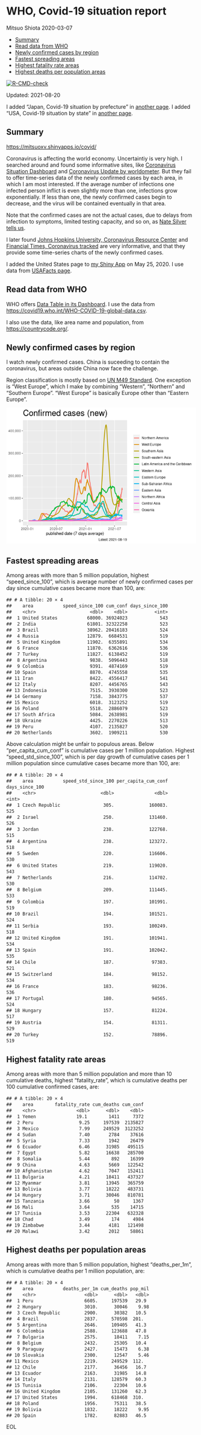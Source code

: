 WHO, Covid-19 situation report
================
Mitsuo Shiota
2020-03-07

-   [Summary](#summary)
-   [Read data from WHO](#read-data-from-who)
-   [Newly confirmed cases by region](#newly-confirmed-cases-by-region)
-   [Fastest spreading areas](#fastest-spreading-areas)
-   [Highest fatality rate areas](#highest-fatality-rate-areas)
-   [Highest deaths per population
    areas](#highest-deaths-per-population-areas)

<!-- badges: start -->

[![R-CMD-check](https://github.com/mitsuoxv/covid/workflows/R-CMD-check/badge.svg)](https://github.com/mitsuoxv/covid/actions)
<!-- badges: end -->

Updated: 2021-08-20

I added “Japan, Covid-19 situation by prefecture” in [another
page](Japan.md). I added “USA, Covid-19 situation by state” in [another
page](USA.md).

## Summary

<https://mitsuoxv.shinyapps.io/covid/>

Coronavirus is affecting the world economy. Uncertaintiy is very high. I
searched around and found some informative sites, like [Coronavirus
Situation
Dashboard](https://who.maps.arcgis.com/apps/opsdashboard/index.html#/c88e37cfc43b4ed3baf977d77e4a0667)
and [Coronavirus Update by
worldometer](https://www.worldometers.info/coronavirus/). But they fail
to offer time-series data of the newly confirmed cases by each area, in
which I am most interested. If the average number of infections one
infected person inflict is even slightly more than one, infections grow
exponentially. If less than one, the newly confirmed cases begin to
decrease, and the virus will be contained eventually in that area.

Note that the confirmed cases are not the actual cases, due to delays
from infection to symptoms, limited testing capacity, and so on, as
[Nate Silver tells
us](https://fivethirtyeight.com/features/coronavirus-case-counts-are-meaningless/).

I later found [Johns Hopkins University, Coronavirus Resource
Center](https://coronavirus.jhu.edu/) and [Financial Times, Coronavirus
tracked](https://www.ft.com/content/a26fbf7e-48f8-11ea-aeb3-955839e06441)
are very informative, and that they provide some time-series charts of
the newly confirmed cases.

I added the United States page to [my Shiny
App](https://mitsuoxv.shinyapps.io/covid/) on May 25, 2020. I use data
from [USAFacts
page](https://usafacts.org/visualizations/coronavirus-covid-19-spread-map/).

## Read data from WHO

WHO offers [Data Table in its Dashboard](https://covid19.who.int/table).
I use the data from
<https://covid19.who.int/WHO-COVID-19-global-data.csv>.

I also use the data, like area name and population, from
<https://countrycode.org/>.

## Newly confirmed cases by region

I watch newly confirmed cases. China is suceeding to contain the
coronavirus, but areas outside China now face the challenge.

Region classification is mostly based on [UN M49
Standard](https://unstats.un.org/unsd/methodology/m49/). One exception
is “West Europe”, which I make by combining “Western”, “Northern” and
“Southern Europe”. “West Europe” is basically Europe other than “Eastern
Europe”.

![](README_files/figure-gfm/chart-1.png)<!-- -->

## Fastest spreading areas

Among areas with more than 5 million population, highest
“speed\_since\_100”, which is average number of newly confirmed cases
per day since cumulative cases became more than 100, are:

    ## # A tibble: 20 × 4
    ##    area           speed_since_100 cum_conf days_since_100
    ##    <chr>                    <dbl>    <dbl>          <int>
    ##  1 United States           68000. 36924023            543
    ##  2 India                   61801. 32322258            523
    ##  3 Brazil                  38962. 20416183            524
    ##  4 Russia                  12879.  6684531            519
    ##  5 United Kingdom          11902.  6355891            534
    ##  6 France                  11870.  6362616            536
    ##  7 Turkey                  11827.  6138452            519
    ##  8 Argentina                9838.  5096443            518
    ##  9 Colombia                 9391.  4874169            519
    ## 10 Spain                    8870.  4745558            535
    ## 11 Iran                     8422.  4556417            541
    ## 12 Italy                    8207.  4456765            543
    ## 13 Indonesia                7515.  3930300            523
    ## 14 Germany                  7158.  3843775            537
    ## 15 Mexico                   6018.  3123252            519
    ## 16 Poland                   5518.  2886079            523
    ## 17 South Africa             5084.  2638981            519
    ## 18 Ukraine                  4425.  2270226            513
    ## 19 Peru                     4107.  2135827            520
    ## 20 Netherlands              3602.  1909211            530

Above calculation might be unfair to populous areas. Below
“per\_capita\_cum\_conf” is cumulative cases per 1 million population.
Highest “speed\_std\_since\_100”, which is per day growth of cumulative
cases per 1 million population since cumulative cases became more than
100, are:

    ## # A tibble: 20 × 4
    ##    area           speed_std_since_100 per_capita_cum_conf days_since_100
    ##    <chr>                        <dbl>               <dbl>          <int>
    ##  1 Czech Republic                305.             160083.            525
    ##  2 Israel                        250.             131460.            526
    ##  3 Jordan                        238.             122768.            515
    ##  4 Argentina                     238.             123272.            518
    ##  5 Sweden                        220.             116606.            530
    ##  6 United States                 219.             119020.            543
    ##  7 Netherlands                   216.             114702.            530
    ##  8 Belgium                       209.             111445.            533
    ##  9 Colombia                      197.             101991.            519
    ## 10 Brazil                        194.             101521.            524
    ## 11 Serbia                        193.             100249.            518
    ## 12 United Kingdom                191.             101941.            534
    ## 13 Spain                         191.             102042.            535
    ## 14 Chile                         187.              97383.            521
    ## 15 Switzerland                   184.              98152.            534
    ## 16 France                        183.              98236.            536
    ## 17 Portugal                      180.              94565.            524
    ## 18 Hungary                       157.              81224.            517
    ## 19 Austria                       154.              81311.            529
    ## 20 Turkey                        152.              78896.            519

## Highest fatality rate areas

Among areas with more than 5 million population and more than 10
cumulative deaths, highest “fatality\_rate”, which is cumulative deaths
per 100 cumulative confirmed cases, are:

    ## # A tibble: 20 × 4
    ##    area        fatality_rate cum_deaths cum_conf
    ##    <chr>               <dbl>      <dbl>    <dbl>
    ##  1 Yemen               19.1        1411     7372
    ##  2 Peru                 9.25     197539  2135827
    ##  3 Mexico               7.99     249529  3123252
    ##  4 Sudan                7.40       2784    37616
    ##  5 Syria                7.33       1942    26479
    ##  6 Ecuador              6.46      31985   495115
    ##  7 Egypt                5.82      16638   285700
    ##  8 Somalia              5.44        892    16399
    ##  9 China                4.63       5669   122542
    ## 10 Afghanistan          4.62       7047   152411
    ## 11 Bulgaria             4.21      18411   437327
    ## 12 Myanmar              3.81      13945   365759
    ## 13 Bolivia              3.77      18222   483731
    ## 14 Hungary              3.71      30046   810781
    ## 15 Tanzania             3.66         50     1367
    ## 16 Mali                 3.64        535    14715
    ## 17 Tunisia              3.53      22304   632328
    ## 18 Chad                 3.49        174     4984
    ## 19 Zimbabwe             3.44       4181   121498
    ## 20 Malawi               3.42       2012    58861

## Highest deaths per population areas

Among areas with more than 5 million population, highest
“deaths\_per\_1m”, which is cumulative deaths per 1 million population,
are:

    ## # A tibble: 20 × 4
    ##    area           deaths_per_1m cum_deaths pop_mil
    ##    <chr>                  <dbl>      <dbl>   <dbl>
    ##  1 Peru                   6605.     197539   29.9 
    ##  2 Hungary                3010.      30046    9.98
    ##  3 Czech Republic         2900.      30382   10.5 
    ##  4 Brazil                 2837.     570598  201.  
    ##  5 Argentina              2646.     109405   41.3 
    ##  6 Colombia               2588.     123688   47.8 
    ##  7 Bulgaria               2575.      18411    7.15
    ##  8 Belgium                2432.      25305   10.4 
    ##  9 Paraguay               2427.      15473    6.38
    ## 10 Slovakia               2300.      12547    5.46
    ## 11 Mexico                 2219.     249529  112.  
    ## 12 Chile                  2177.      36456   16.7 
    ## 13 Ecuador                2163.      31985   14.8 
    ## 14 Italy                  2131.     128579   60.3 
    ## 15 Tunisia                2106.      22304   10.6 
    ## 16 United Kingdom         2105.     131260   62.3 
    ## 17 United States          1994.     618468  310.  
    ## 18 Poland                 1956.      75311   38.5 
    ## 19 Bolivia                1832.      18222    9.95
    ## 20 Spain                  1782.      82883   46.5

EOL
